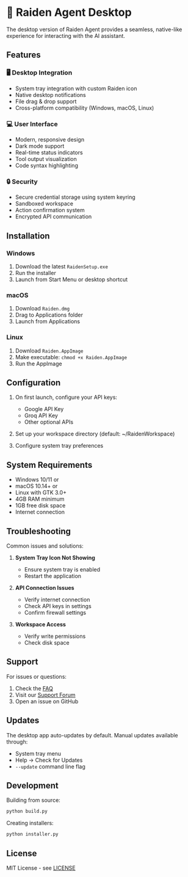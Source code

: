 # 🤖 Raiden Agent Desktop

The desktop version of Raiden Agent provides a seamless, native-like experience for interacting with the AI assistant.

## Features

### 🖥️ Desktop Integration
- System tray integration with custom Raiden icon
- Native desktop notifications
- File drag & drop support
- Cross-platform compatibility (Windows, macOS, Linux)

### 💻 User Interface
- Modern, responsive design
- Dark mode support
- Real-time status indicators
- Tool output visualization
- Code syntax highlighting

### 🔒 Security
- Secure credential storage using system keyring
- Sandboxed workspace
- Action confirmation system
- Encrypted API communication

## Installation

### Windows
1. Download the latest `RaidenSetup.exe`
2. Run the installer
3. Launch from Start Menu or desktop shortcut

### macOS
1. Download `Raiden.dmg`
2. Drag to Applications folder
3. Launch from Applications

### Linux
1. Download `Raiden.AppImage`
2. Make executable: `chmod +x Raiden.AppImage`
3. Run the AppImage

## Configuration

1. On first launch, configure your API keys:
   - Google API Key
   - Groq API Key
   - Other optional APIs

2. Set up your workspace directory (default: ~/RaidenWorkspace)

3. Configure system tray preferences

## System Requirements

- Windows 10/11 or
- macOS 10.14+ or
- Linux with GTK 3.0+
- 4GB RAM minimum
- 1GB free disk space
- Internet connection

## Troubleshooting

Common issues and solutions:

1. **System Tray Icon Not Showing**
   - Ensure system tray is enabled
   - Restart the application

2. **API Connection Issues**
   - Verify internet connection
   - Check API keys in settings
   - Confirm firewall settings

3. **Workspace Access**
   - Verify write permissions
   - Check disk space

## Support

For issues or questions:
1. Check the [FAQ](docs/faq.md)
2. Visit our [Support Forum](https://github.com/bsturgis0/raiden-agent/discussions)
3. Open an issue on GitHub

## Updates

The desktop app auto-updates by default. Manual updates available through:
- System tray menu
- Help → Check for Updates
- `--update` command line flag

## Development

Building from source:
```bash
python build.py
```

Creating installers:
```bash
python installer.py
```

## License

MIT License - see [LICENSE](LICENSE)
